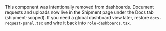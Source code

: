 This component was intentionally removed from dashboards. Document requests and uploads now live in the Shipment page under the Docs tab (shipment-scoped). If you need a global dashboard view later, restore `docs-request-panel.tsx` and wire it back into `role-dashboards.tsx`.
